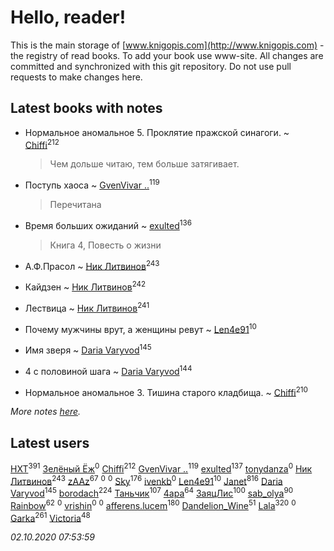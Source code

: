 # Hello, reader!
This is the main storage of [www.knigopis.com](http://www.knigopis.com) - the registry of read books.
To add your book use www-site. All changes are committed and synchronized with this git repository.
Do not use pull requests to make changes here.


## Latest books with notes
* Нормальное аномальное 5. Проклятие пражской синагоги. ~ [Chiffi](users/105/105831994080785626680-google)<sup>212</sup>
    > Чем дольше читаю, тем больше затягивает.

* Поступь хаоса ~ [GvenVivar ..](users/158/158266434925901-facebook)<sup>119</sup>
    > Перечитана

* Время больших ожиданий ~ [exulted](users/100/100599204551896265722-google)<sup>136</sup>
    > Книга 4, Повесть о жизни

* А.Ф.Прасол ~ [Ник Литвинов](users/241/241974816-vkontakte)<sup>243</sup>

* Кайдзен ~ [Ник Литвинов](users/241/241974816-vkontakte)<sup>242</sup>

* Лествица ~ [Ник Литвинов](users/241/241974816-vkontakte)<sup>241</sup>

* Почему мужчины врут, а женщины ревут ~ [Len4e91](users/254/254448176-yandex)<sup>10</sup>

* Имя зверя ~ [Daria Varyvod](users/829/829893410524253-facebook)<sup>145</sup>

* 4 с половиной шага ~ [Daria Varyvod](users/829/829893410524253-facebook)<sup>144</sup>

* Нормальное аномальное 3. Тишина старого кладбища. ~ [Chiffi](users/105/105831994080785626680-google)<sup>210</sup>


_More notes [here](latest_books_with_notes.md)._


## Latest users
[HXT](users/100/100002563462782-facebook)<sup>391</sup> 
[Зелёный Ёж](users/114/114314396404197072995-google)<sup>0</sup> 
[Chiffi](users/105/105831994080785626680-google)<sup>212</sup> 
[GvenVivar ..](users/158/158266434925901-facebook)<sup>119</sup> 
[exulted](users/100/100599204551896265722-google)<sup>137</sup> 
[tonydanza](users/635/63596061-vkontakte)<sup>0</sup> 
[Ник Литвинов](users/241/241974816-vkontakte)<sup>243</sup> 
[zAAz](users/202/202248233-vkontakte)<sup>67</sup> 
[](users/102/102344559278955514892-google)<sup>0</sup> 
[](users/118/118254658890672334687-google)<sup>0</sup> 
[Sky](users/118/118049897850017649660-googleplus)<sup>176</sup> 
[ivenkb](users/107/107750268-vkontakte)<sup>0</sup> 
[Len4e91](users/254/254448176-yandex)<sup>10</sup> 
[Janet](users/108/108113656204404967440-google)<sup>816</sup> 
[Daria Varyvod](users/829/829893410524253-facebook)<sup>145</sup> 
[borodach](users/157/15706320-vkontakte)<sup>224</sup> 
[Таньчик](users/209/2096581563762610-facebook)<sup>107</sup> 
[4apa](users/117/117392596378069249667-google)<sup>64</sup> 
[ЗаяцЛис](users/112/112388384595246311466-google)<sup>100</sup> 
[sab_olya](users/139/139338401-vkontakte)<sup>90</sup> 
[Rainbow](users/109/109787328219839805802-google)<sup>62</sup> 
[](users/108/108685354966939535397-google)<sup>0</sup> 
[vrishin](users/157/157469036-yandex)<sup>0</sup> 
[](users/121/12133433-vkontakte)<sup>0</sup> 
[afferens.lucem](users/196/196071655-vkontakte)<sup>180</sup> 
[Dandelion_Wine](users/586/58602788-vkontakte)<sup>51</sup> 
[Lala](users/761/76187635-vkontakte)<sup>320</sup> 
[](users/113/113120851982565613531-google)<sup>0</sup> 
[Garka](users/115/115753719718250012620-google)<sup>261</sup> 
[Victoria](users/113/113794223924688167852-google)<sup>48</sup> 


_02.10.2020 07:53:59_
